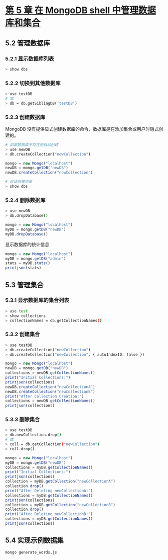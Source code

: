 # [第 5 章 在 MongoDB shell 中管理数据库和集合](https://mrhuangyuhui.gitee.io/books/rTSFcF_files/text/part0012.html)

## 5.2 管理数据库

### 5.2.1 显示数据库列表

```bash
> show dbs
```

### 5.2.2 切换到其他数据库

```bash
> use testDB
# 或
> db = db.getSiblingDB('testDB')
```

### 5.2.3 创建数据库

MongoDB 没有提供显式创建数据库的命令，数据库是在添加集合或用户时隐式创建的。

```bash
# 如果数据库不存在则自动创建
> use newDB
> db.createCollection("newCollection")
```

```js
mongo = new Mongo("localhost")
newDB = mongo.getDB("newDB")
newDB.createCollection("newCollection")
```

```bash
# 验证创建结果
> show dbs
```

### 5.2.4 删除数据库

```bash
> use newDB
> db.dropDatabase()
```

```js
mongo = new Mongo("localhost")
myDB = mongo.getDB("newDB")
myDB.dropDatabase()
```

显示数据库的统计信息

```js
mongo = new Mongo("localhost")
myDB = mongo.getDB("admin")
stats = myDB.stats()
printjson(stats)
```

## 5.3 管理集合

### 5.3.1 显示数据库的集合列表

```bash
> use test
> show collections
> collectionNames = db.getCollectionNames()
```

### 5.3.2 创建集合

```bash
> use testDB
> db.createCollection("newCollection")
> db.createCollection("newCollection", { autoIndexID: false })
```

```js
mongo = new Mongo("localhost")
newDB = mongo.getDB("newDB")
collections = newDB.getCollectionNames()
print("Initial Collections:")
printjson(collections)
newDB.createCollection("newCollectionA")
newDB.createCollection("newCollectionB")
print("After Collection Creation:")
collections = newDB.getCollectionNames()
printjson(collections)
```

### 5.3.3 删除集合

```bash
> use testDB
> db.newCollection.drop()
# 或
> coll = db.getCollection("newCollection")
> coll.drop()
```

```js
mongo = new Mongo("localhost")
myDB = mongo.getDB("newDB")
collections = myDB.getCollectionNames()
print("Initial Collections:")
printjson(collections)
collection = myDB.getCollection("newCollectionA")
collection.drop()
print("After Deleting newCollectionA:")
collections = myDB.getCollectionNames()
printjson(collections)
collection = myDB.getCollection("newCollectionB")
collection.drop()
print("After Deleting newCollectionB:")
collections = myDB.getCollectionNames()
printjson(collections)
```

## 5.4 实现示例数据集

```bash
mongo generate_words.js
```